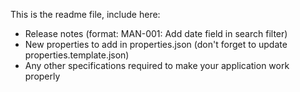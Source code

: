 This is the readme file, include here:
- Release notes (format: MAN-001: Add date field in search filter)
- New properties to add in properties.json (don't forget to update properties.template.json)
- Any other specifications required to make your application work properly
